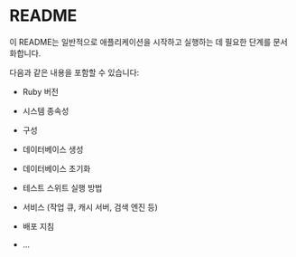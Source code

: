 # README

이 README는 일반적으로 애플리케이션을 시작하고 실행하는 데 필요한 단계를 문서화합니다.

다음과 같은 내용을 포함할 수 있습니다:

* Ruby 버전

* 시스템 종속성

* 구성

* 데이터베이스 생성

* 데이터베이스 초기화

* 테스트 스위트 실행 방법

* 서비스 (작업 큐, 캐시 서버, 검색 엔진 등)

* 배포 지침

* ...